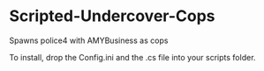# Scripted-Undercover-Cops
Spawns police4 with AMYBusiness as cops

To install, drop the Config.ini and the .cs file into your scripts folder.
